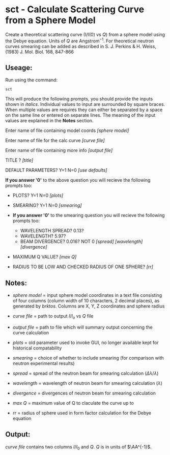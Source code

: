 sct - Calculate Scattering Curve from a Sphere Model
====================================================

Create a theoretical scattering curve (I/I(0) vs $Q$) from a sphere model using the 
Debye equation.
Units of $Q$ are Angstrom$^{-1}$.
For theoretical neutron curves smearing can be added as described in 
S. J. Perkins & H. Weiss, (1983) J. Mol. Biol. 168, 847-866

Useage:
-------

Run using the command:

~~~~~~~
sct
~~~~~~~

This will produce the following prompts, you should provide the inputs shown in 
*italics*.
Individual values to input are surrounded by square braces. 
When multiple values are requires they can either be separated by a space on 
the same line or entered on separate lines.
The meaning of the input values are explained in the **Notes** section.

Enter name of file containing model coords *[sphere model]*

Enter name of file for the calc curve *[curve file]*

Enter name of file containing more info *[output file]*

TITLE ? *[title]*

DEFAULT PARAMETERS? Y=1 N=0 *[use defaults]*

**If you answer '0'** to the above question you will recieve the following 
prompts too:

+ PLOTS?     Y=1 N=0 *[plots]*
+ SMEARING?     Y=1 N=0 *[smearing]*
+ **If you answer '0'** to the smearing question you will recieve the following 
prompts too:
    - WAVELENGTH SPREAD? 0.13?
    - WAVELENGTH? 5.97?
    - BEAM DIVERGENCE? 0.016?  NOT 0 *[spread]* *[wavelength]* *[divergence]*

+ MAXIMUM Q VALUE? *[max Q]*
+ RADIUS TO BE LOW AND CHECKED RADIUS OF ONE SPHERE? *[rr]*


Notes:
------

- *sphere model* = input sphere model coordinates in a text file consisting of 
four columns (column width of 10 characters, 2 decimal places), as generated 
by *brktos*.
Columns are X, Y, Z coordinates and sphere radius

- *curve file* = path to output $I/I_o$ vs $Q$ file

- *output file* = path to file which will summary output concerning the curve 
calculation

- *plots* = old parameter used to invoke GUI, no longer available kept for 
historical compatability

- *smearing* = choice of whether to include smearing (for comparison with 
neutron experimental results)

- *spread* = spread of the neutron beam for smearing calculation 
($\Delta \lambda / \lambda$)

- *wavelength* = wavelength of neutron beam for smearing calculation 
($\lambda$)

- *divergence* = divergences of neutron beam for smearing calculation

- *max Q* = maximum value of Q to claculate the curve up to

- *rr* = radius of sphere used in form factor calculation for the Debye equation

Output:
-------

*curve file* contains two columns $I/I_{0}$ and $Q$.
$Q$ is in units of $\AA^{-1}$.
